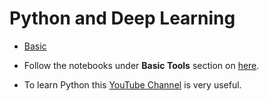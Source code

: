 # Python and Deep Learning


* [Basic](https://cs231n.github.io/python-numpy-tutorial/)


* Follow the notebooks under **Basic Tools** section on [here](https://web.stanford.edu/class/cs224u/background.html).
* To learn Python this [YouTube Channel](https://www.youtube.com/@coreyms/videos) is very useful.


